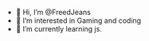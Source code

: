 - 👋 Hi, I’m @FreedJeans
- 👀 I’m interested in Gaming and coding
- 🌱 I’m currently learning js.

<!---
FreedJeans/FreedJeans is a ✨ special ✨ repository because its `README.md` (this file) appears on your GitHub profile.
You can click the Preview link to take a look at your changes.
--->
